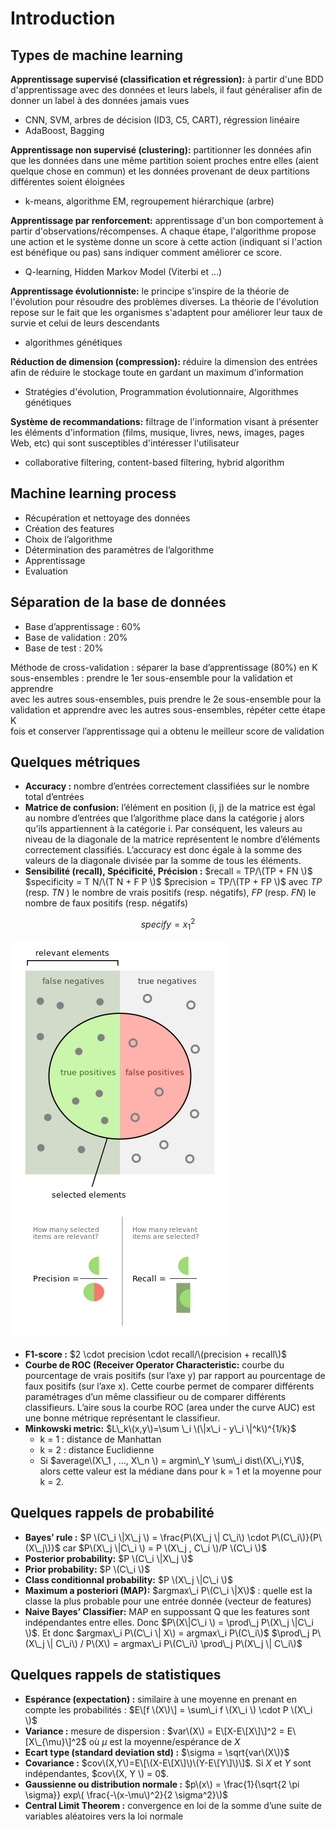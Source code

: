 # Introduction

## Types de machine learning

**Apprentissage supervisé \(classification et régression\):** à partir d'une BDD d'apprentissage avec des données et leurs labels, il faut généraliser afin de donner un label à des données jamais vues

* CNN, SVM, arbres de décision \(ID3, C5, CART\), régression linéaire
* AdaBoost, Bagging

**Apprentissage non supervisé \(clustering\):** partitionner les données afin que les données dans une même partition soient proches entre elles \(aient quelque chose en commun\) et les données provenant de deux partitions différentes soient éloignées

* k-means, algorithme EM, regroupement hiérarchique \(arbre\)

**Apprentissage par renforcement:** apprentissage d'un bon comportement à partir d'observations/récompenses. A chaque étape, l'algorithme propose une action et le système donne un score à cette action \(indiquant si l'action est bénéfique ou pas\) sans indiquer comment améliorer ce score.

* Q-learning, Hidden Markov Model \(Viterbi et ...\)

**Apprentissage évolutionniste:** le principe s'inspire de la théorie de l'évolution pour résoudre des problèmes diverses. La théorie de l'évolution repose sur le fait que les organismes s'adaptent pour améliorer leur taux de survie et celui de leurs descendants

* algorithmes génétiques

**Réduction de dimension \(compression\):** réduire la dimension des entrées afin de réduire le stockage toute en gardant un maximum d'information

* Stratégies d'évolution, Programmation évolutionnaire, Algorithmes génétiques

**Système de recommandations:** filtrage de l'information visant à présenter les éléments d'information \(films, musique, livres, news, images, pages Web, etc\) qui sont susceptibles d'intéresser l'utilisateur

* collaborative filtering, content-based filtering, hybrid algorithm

## Machine learning process

* Récupération et nettoyage des données
* Création des features
* Choix de l’algorithme
* Détermination des paramètres de l’algorithme
* Apprentissage
* Evaluation

## Séparation de la base de données

* Base d’apprentissage : 60%
* Base de validation : 20%
* Base de test : 20%

Méthode de cross-validation : séparer la base d’apprentissage \(80%\) en K  
sous-ensembles : prendre le 1er sous-ensemble pour la validation et apprendre  
avec les autres sous-ensembles, puis prendre le 2e sous-ensemble pour la validation et apprendre avec les autres sous-ensembles, répéter cette étape K  
fois et conserver l’apprentissage qui a obtenu le meilleur score de validation

## Quelques métriques

* **Accuracy :** nombre d’entrées correctement classifiées sur le nombre total d’entrées
* **Matrice de confusion:** l’élément en position \(i, j\) de la matrice est égal au
  nombre d’entrées que l’algorithme place dans la catégorie j alors qu’ils
  appartiennent à la catégorie i. Par conséquent, les valeurs au niveau de
  la diagonale de la matrice représentent le nombre d’éléments correctement classifiés. L’accuracy est donc égale à la somme des valeurs de la
  diagonale divisée par la somme de tous les éléments.
* **Sensibilité \(recall\), Spécificité, Précision :** 
  $recall = TP/\(TP + FN \)$
  $specificity = T N/\(T N + F P \)$
  $precision = TP/\(TP + FP \)$
  avec $TP$ \(resp. $TN$ \) le nombre de vrais positifs \(resp. négatifs\), $FP$ \(resp. $FN$\) le nombre de faux positifs \(resp. négatifs\) 

$$specify = x^2_1$$

![](/images/F1score.png)

* **F1-score :** $2 \cdot precision \cdot recall/\(precision + recall\)$
* **Courbe de ROC \(Receiver Operator Characteristic:** courbe du pourcentage de vrais positifs \(sur l’axe y\) par rapport au pourcentage de
  faux positifs \(sur l’axe x\). Cette courbe permet de comparer différents paramétrages d’un même classifieur ou de comparer différents classifieurs. L’aire sous la courbe ROC \(area under the curve AUC\) est une bonne métrique représentant le classifieur.
* **Minkowski metric:** $L\_k\(x,y\)=\sum \_i \(\|x\_i - y\_i \|^k\)^{1/k}$
  * k = 1 : distance de Manhattan
  * k = 2 : distance Euclidienne
  * Si $average\(X\_1 , ..., X\_n \) = argmin\_Y \sum\_i dist\(X\_i,Y\)$, alors cette valeur est la médiane dans pour k = 1 et la moyenne pour k = 2.

## Quelques rappels de probabilité

* **Bayes’ rule :** $P \(C\_i \|X\_j \) = \frac{P\(X\_j \| C\_i\) \cdot P\(C\_i\)}{P\(X\_j\)}$ car $P\(X\_j \|C\_i \) = P \(X\_j , C\_i \)/P \(C\_i \)$
* **Posterior probability:** $P \(C\_i \|X\_j \)$
* **Prior probability:** $P \(C\_i \)$
* **Class conditionnal probability:** $P \(X\_j \|C\_i \)$
* **Maximum a posteriori \(MAP\):** $argmax\_i P\(C\_i \|X\)$ : quelle est la classe la plus probable pour une entrée donnée \(vecteur de features\)
* **Naive Bayes’ Classifier:** MAP en suppossant Q que les features sont indépendantes entre elles. Donc $P\(X\|C\_i \) = \prod\_j P\(X\_j \|C\_i \)$. Et donc 
  $argmax\_i P\(C\_i \| X\) = argmax\_i P\(C\_i\)$
  $\prod\_j P\(X\_j \| C\_i\) / P\(X\) = argmax\_i  P\(C\_i\) \prod\_j P\(X\_j \| C\_i\)$

## Quelques rappels de statistiques

* **Espérance \(expectation\) :** similaire à une moyenne en prenant en compte les probabilités : $E\[f \(X\)\] = \sum\_i f \(X\_i \) \cdot P \(X\_i \)$
* **Variance :** mesure de dispersion : $var\(X\) = E\[X-E\[X\]\]^2 = E\[X\_{\mu}\]^2$ où $\mu$ est la moyenne/espérance de $X$
* **Ecart type \(standard deviation std\) :** $\sigma = \sqrt{var\(X\)}$
* **Covariance :** $cov\(X,Y\)=E\[\(X-E\[X\]\)\(Y-E\[Y\]\)\]$. Si $X$ et $Y$ sont indépendantes, $cov\(X, Y \) = 0$.
* **Gaussienne ou distribution normale :** $p\(x\) = \frac{1}{\sqrt{2 \pi \sigma}} exp\( \frac{-\(x-\mu\)^2}{2 \sigma^2}\)$
* **Central Limit Theorem :** convergence en loi de la somme d’une suite de
  variables aléatoires vers la loi normale



